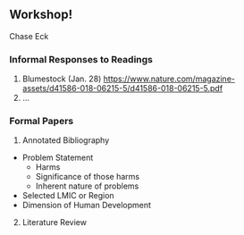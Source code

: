 ## Workshop!

Chase Eck

### Informal Responses to Readings

1. Blumestock (Jan. 28) https://www.nature.com/magazine-assets/d41586-018-06215-5/d41586-018-06215-5.pdf
2. ...

### Formal Papers

1. Annotated Bibliography
- Problem Statement
  - Harms
  - Significance of those harms
  - Inherent nature of problems
- Selected LMIC or Region
- Dimension of Human Development

2. Literature Review
